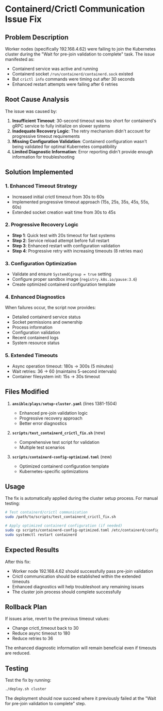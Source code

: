 # Containerd/Crictl Communication Issue Fix

## Problem Description

Worker nodes (specifically 192.168.4.62) were failing to join the Kubernetes cluster during the "Wait for pre-join validation to complete" task. The issue manifested as:

- Containerd service was active and running
- Containerd socket `/run/containerd/containerd.sock` existed
- But `crictl info` commands were timing out after 30 seconds
- Enhanced restart attempts were failing after 6 retries

## Root Cause Analysis

The issue was caused by:

1. **Insufficient Timeout**: 30-second timeout was too short for containerd's gRPC service to fully initialize on slower systems
2. **Inadequate Recovery Logic**: The retry mechanism didn't account for progressive timeout requirements
3. **Missing Configuration Validation**: Containerd configuration wasn't being validated for optimal Kubernetes compatibility
4. **Limited Diagnostic Information**: Error reporting didn't provide enough information for troubleshooting

## Solution Implemented

### 1. Enhanced Timeout Strategy
- Increased initial crictl timeout from 30s to 60s
- Implemented progressive timeout approach (15s, 25s, 35s, 45s, 55s, 60s)
- Extended socket creation wait time from 30s to 45s

### 2. Progressive Recovery Logic
- **Step 1**: Quick test with 20s timeout for fast systems
- **Step 2**: Service reload attempt before full restart
- **Step 3**: Enhanced restart with configuration validation
- **Step 4**: Progressive retry with increasing timeouts (8 retries max)

### 3. Configuration Optimization
- Validate and ensure `SystemdCgroup = true` setting
- Configure proper sandbox image (`registry.k8s.io/pause:3.6`)
- Create optimized containerd configuration template

### 4. Enhanced Diagnostics
When failures occur, the script now provides:
- Detailed containerd service status
- Socket permissions and ownership
- Process information
- Configuration validation
- Recent containerd logs
- System resource status

### 5. Extended Timeouts
- Async operation timeout: 180s → 300s (5 minutes)
- Wait retries: 36 → 60 (maintains 5-second intervals)
- Container filesystem init: 15s → 30s timeout

## Files Modified

1. **`ansible/plays/setup-cluster.yaml`** (lines 1381-1504)
   - Enhanced pre-join validation logic
   - Progressive recovery approach
   - Better error diagnostics

2. **`scripts/test_containerd_crictl_fix.sh`** (new)
   - Comprehensive test script for validation
   - Multiple test scenarios

3. **`scripts/containerd-config-optimized.toml`** (new)
   - Optimized containerd configuration template
   - Kubernetes-specific optimizations

## Usage

The fix is automatically applied during the cluster setup process. For manual testing:

```bash
# Test containerd/crictl communication
sudo /path/to/scripts/test_containerd_crictl_fix.sh

# Apply optimized containerd configuration (if needed)
sudo cp scripts/containerd-config-optimized.toml /etc/containerd/config.toml
sudo systemctl restart containerd
```

## Expected Results

After this fix:
- Worker node 192.168.4.62 should successfully pass pre-join validation
- Crictl communication should be established within the extended timeouts
- Enhanced diagnostics will help troubleshoot any remaining issues
- The cluster join process should complete successfully

## Rollback Plan

If issues arise, revert to the previous timeout values:
- Change crictl_timeout back to 30
- Reduce async timeout to 180
- Reduce retries to 36

The enhanced diagnostic information will remain beneficial even if timeouts are reduced.

## Testing

Test the fix by running:
```bash
./deploy.sh cluster
```

The deployment should now succeed where it previously failed at the "Wait for pre-join validation to complete" step.